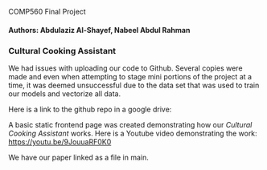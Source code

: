  COMP560 Final Project

#### Authors: Abdulaziz Al-Shayef, Nabeel Abdul Rahman

### Cultural Cooking Assistant

We had issues with uploading our code to Github. Several copies were made and even when attempting to stage mini portions of the project at a time, it was deemed unsuccessful due to the data set that was used to train our models and vectorize all data.

Here is a link to the github repo in a google drive:


A basic static frontend page was created demonstrating how our *Cultural Cooking Assistant* works. Here is a Youtube video demonstrating the work:
https://youtu.be/9JouuaRF0K0


We have our paper linked as a file in main.
